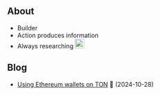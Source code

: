 ## About
- Builder
- Action produces information
- Always researching <img src="https://github.com/user-attachments/assets/0b73983b-0d62-41fb-8126-40dd8185f7de" width="22">

## Blog
- [Using Ethereum wallets on TON](https://mirror.xyz/0x4Ef4D5E2CFE22D4b6ace6505fb016894Ece943A1/Iea6EHTawWF1oD9amEZS8qd1SLX8vOtXEGy3pO57Etw) 💎 (2024-10-28)
